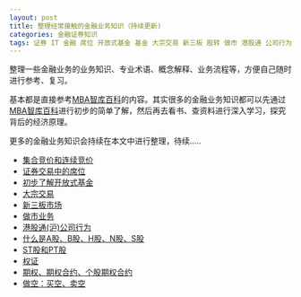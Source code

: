 ```yaml
---
layout: post
title: 整理经常接触的金融业务知识（持续更新)
categories: 金融证券知识
tags: 证券 IT 金融 席位 开放式基金 基金 大宗交易 新三板 股转 做市 港股通 公司行为 A股 B股 H股 N股 S股 ST股 PT股 权证 期权 期权合约 个股期权合约 做空 买空 卖空
---
```


整理一些金融业务的业务知识、专业术语、概念解释、业务流程等，方便自己随时进行参考、复习。

基本都是直接参考[MBA智库百科](http://wiki.mbalib.com/wiki/%E9%A6%96%E9%A1%B5)的内容。其实很多的金融业务知识都可以先通过[MBA智库百科](http://wiki.mbalib.com/wiki/%E9%A6%96%E9%A1%B5)进行初步的简单了解，然后再去看书、查资料进行深入学习，探究背后的经济原理。

更多的金融业务知识会持续在本文中进行整理，待续.....

* [集合竞价和连续竞价](http://www.xumenger.com/finance-bid-20160123/)
* [证券交易中的席位](http://www.xumenger.com/finance-seat-20160123/)
* [初步了解开放式基金](http://www.xumenger.com/finance-fund-20160126/)
* [大宗交易](https://github.com/xumenger/xumenger.github.io/blob/master/download/20160203/01-Block-Trade.md)
* [新三板市场](https://github.com/xumenger/xumenger.github.io/blob/master/download/20160203/02-New-OTC-Market.md)
* [做市业务](https://github.com/xumenger/xumenger.github.io/blob/master/download/20160203/03-make-a-market.md)
* [港股通(沪)公司行为](https://github.com/xumenger/xumenger.github.io/blob/master/download/20160203/04-company-behavior.md)
* [什么是A股、B股、H股、N股、S股](https://github.com/xumenger/xumenger.github.io/blob/master/download/20160203/05-ABHNS-stock.md)
* [ST股和PT股](https://github.com/xumenger/xumenger.github.io/blob/master/download/20160203/06-ST-PT.md)
* [权证](https://github.com/xumenger/xumenger.github.io/blob/master/download/20160203/07-Warrant.md)
* [期权、期权合约、个股期权合约](https://github.com/xumenger/xumenger.github.io/blob/master/download/20160203/08-option.md)
* [做空：买空、卖空](https://github.com/xumenger/xumenger.github.io/blob/master/download/20160203/09-short.md)
